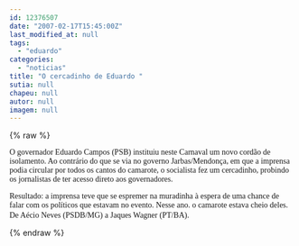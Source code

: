 ```yaml
---
id: 12376507
date: "2007-02-17T15:45:00Z"
last_modified_at: null
tags:
  - "eduardo"
categories:
  - "noticias"
title: "O cercadinho de Eduardo "
sutia: null
chapeu: null
autor: null
imagem: null
---
```

{% raw %}
<p><P><FONT face=Verdana>O governador Eduardo Campos (PSB) instituiu neste Carnaval um novo cordão de isolamento. Ao contrário do que se via no governo Jarbas/Mendonça, em que a imprensa podia circular por todos os cantos do camarote, o socialista fez um cercadinho, probindo os jornalistas de ter acesso direto aos governadores. </FONT></P></p>
<p><P><FONT face=Verdana>Resultado: a imprensa teve que se espremer na muradinha à espera de uma chance de falar com os políticos que estavam no evento. Nesse ano. o camarote estava cheio deles. De Aécio Neves (PSDB/MG) a Jaques Wagner (PT/BA).</FONT>&nbsp;&nbsp; </P> </p>
{% endraw %}